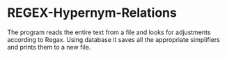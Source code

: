 # REGEX-Hypernym-Relations
The program reads the entire text from a file and looks for adjustments according to Regax. Using database it saves all the appropriate simplifiers and prints them to a new file.
